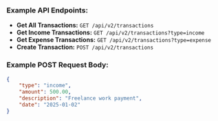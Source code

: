 ### Example API Endpoints:
- **Get All Transactions:** `GET /api/v2/transactions`
- **Get Income Transactions:** `GET /api/v2/transactions?type=income`
- **Get Expense Transactions:** `GET /api/v2/transactions?type=expense`
- **Create Transaction:** `POST /api/v2/transactions`

### Example POST Request Body:
```json
{
    "type": "income",
    "amount": 500.00,
    "description": "Freelance work payment",
    "date": "2025-01-02"
}
```